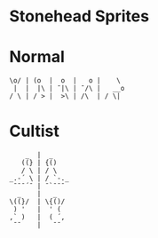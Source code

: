 # Stonehead Sprites

# Normal

```
\o/ | (o  |  o  |   o |    \
 |  |  |\ | ¯|\ | ¯/\ |   __o
/ \ | / > |  >\ | /\  | / \|
```

# Cultist

```
    _  |  _    
   ((} | {()   
   / \ | / \   
_.-´ \ | / `-._
 ¯¯¯´¯ | ¯`¯¯¯ 
  _    |   _  
\((}/  | \{()/
 ) '   |  ' ( 
,` )   |  ( ´,
 ¯¯    |   ¯¯ 
```